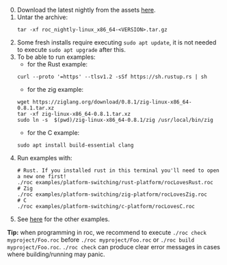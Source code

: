 0. Download the latest nightly from the assets [here](https://github.com/rtfeldman/roc/releases).
0. Untar the archive:
    ```
    tar -xf roc_nightly-linux_x86_64-<VERSION>.tar.gz
    ```
0. Some fresh installs require executing `sudo apt update`, it is not needed to execute `sudo apt upgrade` after this.
0. To be able to run examples:
    - for the Rust example:
    ```
    curl --proto '=https' --tlsv1.2 -sSf https://sh.rustup.rs | sh
    ```
    - for the zig example:
    ```
    wget https://ziglang.org/download/0.8.1/zig-linux-x86_64-0.8.1.tar.xz
    tar -xf zig-linux-x86_64-0.8.1.tar.xz
    sudo ln -s  $(pwd)/zig-linux-x86_64-0.8.1/zig /usr/local/bin/zig
    ```
    - for the C example:
    ```
    sudo apt install build-essential clang
    ```
0. Run examples with:
    ```
    # Rust. If you installed rust in this terminal you'll need to open a new one first!
    ./roc examples/platform-switching/rust-platform/rocLovesRust.roc
    # Zig
    ./roc examples/platform-switching/zig-platform/rocLovesZig.roc
    # C
    ./roc examples/platform-switching/c-platform/rocLovesC.roc
    ```
0. See [here](../README.md#examples) for the other examples.

**Tip:** when programming in roc, we recommend to execute `./roc check myproject/Foo.roc` before `./roc myproject/Foo.roc` or `./roc build myproject/Foo.roc`. `./roc check` can produce clear error messages in cases where building/running may panic.
